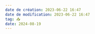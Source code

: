 ```yaml
---
date de création: 2023-06-22 16:47
date de modification: 2023-06-22 16:47
tag: 📥
date: 2024-08-19
---
```

